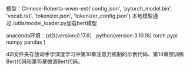 模型：Chinese-Roberta-wwm-ext{'config.json',
                        'pytorch_model.bin',
                        'vocab.txt',
                        'tokenizer.json',
                        'tokenizer_config.json'}
本地模型通过./utils/model_loader.py加载bert模型

anaconda环境：{d2l(version:0.17.6）
              python(version:3.10.18)
              torch
              pypi
              numpy
              pandas
              }

d2l文件夹存放动手学深度学习中第10章注意力机制的示例代码、第14章预训练Bert代码和第15章微调Bert代码。
